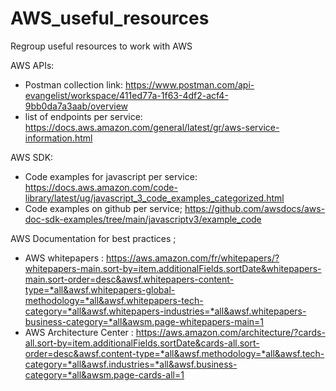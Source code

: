 # AWS_useful_resources
Regroup useful resources to work with AWS

AWS APIs: 
- Postman collection link: https://www.postman.com/api-evangelist/workspace/411ed77a-1f63-4df2-acf4-9bb0da7a3aab/overview
- list of endpoints per service: https://docs.aws.amazon.com/general/latest/gr/aws-service-information.html

AWS SDK: 
- Code examples for javascript per service: https://docs.aws.amazon.com/code-library/latest/ug/javascript_3_code_examples_categorized.html
- Code examples on github per service; https://github.com/awsdocs/aws-doc-sdk-examples/tree/main/javascriptv3/example_code

AWS Documentation for best practices ; 
- AWS whitepapers : https://aws.amazon.com/fr/whitepapers/?whitepapers-main.sort-by=item.additionalFields.sortDate&whitepapers-main.sort-order=desc&awsf.whitepapers-content-type=*all&awsf.whitepapers-global-methodology=*all&awsf.whitepapers-tech-category=*all&awsf.whitepapers-industries=*all&awsf.whitepapers-business-category=*all&awsm.page-whitepapers-main=1
- AWS Architecture Center : https://aws.amazon.com/architecture/?cards-all.sort-by=item.additionalFields.sortDate&cards-all.sort-order=desc&awsf.content-type=*all&awsf.methodology=*all&awsf.tech-category=*all&awsf.industries=*all&awsf.business-category=*all&awsm.page-cards-all=1
  
